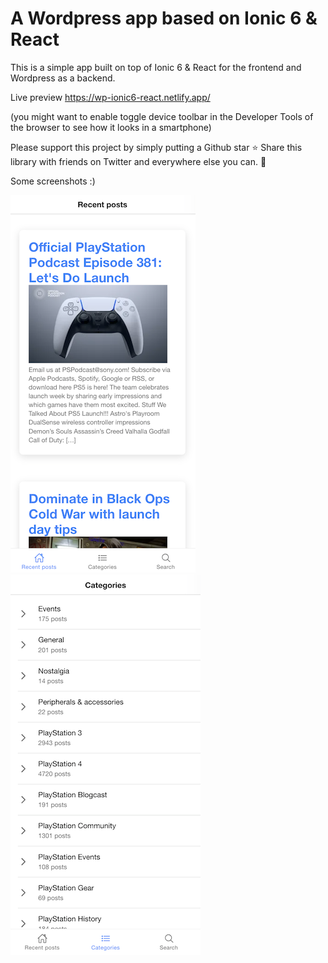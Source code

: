 # A Wordpress app based on Ionic 6 & React

This is a simple app built on top of Ionic 6 & React for the frontend and Wordpress as a backend. 

Live preview 
https://wp-ionic6-react.netlify.app/

(you might want to enable toggle device toolbar in the Developer Tools of the browser to see how it looks in a smartphone)

Please support this project by simply putting a Github star ⭐
Share this library with friends on Twitter and everywhere else you can. 🙏

Some screenshots :) 

![home](home.png) ![categories](categories.png)